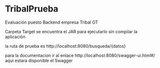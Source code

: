 # TribalPrueba
Evaluación puesto Backend empresa Tribal GT


Carpeta Target se encuentra el JAR para ejecutarlo sin compilar la aplicación

la ruta de prueba es http://localhost:8080/busqueda/{datos}

para la documentacion ir al enlace http://localhost:8080/swagger-ui.html#/ aqui estara disponible el Swagger

